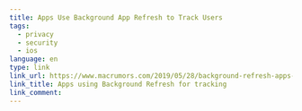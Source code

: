 ```yaml
---
title: Apps Use Background App Refresh to Track Users
tags: 
  - privacy
  - security
  - ios
language: en
type: link
link_url: https://www.macrumors.com/2019/05/28/background-refresh-apps-sending-data/
link_title: Apps using Background Refresh for tracking
link_comment:
---
```

